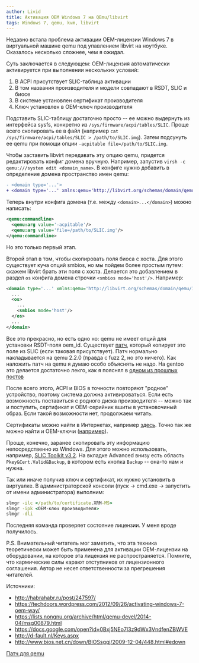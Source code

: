 ```yaml
---
author: Livid
title: Активация OEM Windows 7 на QEmu/libvirt
tags: Windows 7, qemu, kvm, libvirt
---
```


Недавно встала проблема активации OEM-лицензии Windows 7 в виртуальной машине qemu под упавлением libvirt на ноутбуке. Оказалось несколько сложнее, чем я ожидал.

<!--more-->

Суть заключается в следующем: OEM-лицензия автоматически активируется при выполнении нескольких условий:

1. В ACPI присутствует SLIC-таблица активации
2. В том названия производителя и модели совпадают в RSDT, SLIC и биосе
3. В системе установлен сертификат производителя
4. Ключ установлен в OEM-ключ производителя

Подставить SLIC-таблицу достаточно просто -- ее можно выдернуть из интерфейса sysfs, конкретно из `/sys/firmware/acpi/tables/SLIC`. Проще всего скопировать ее в файл (например `cat /sys/firmware/acpi/tables/SLIC > /path/to/SLIC.img`). Затем подсунуть ее qemu при помощи опции `-acpitable file=/path/to/SLIC.img`.

Чтобы заставить libvirt передавать эту опцию qemu, придется редактировать конфиг домена вручную. Например, запустив `virsh -c qemu:///system edit <domain_name>`. В конфиге нужно добавить в определение домена пространство имен qemu:

```diff
- <domain type='...'>
+ <domain type='...' xmlns:qemu='http://libvirt.org/schemas/domain/qemu/1.0'>
```

Теперь внутри конфига домена (т.е. между `<domain>...</domain>`) можно написать:

```xml
<qemu:commandline>
  <qemu:arg value='-acpitable'/>
  <qemu:arg value='file=/path/to/SLIC.img'/>
</qemu:commandline>
```

Но это только первый этап.

Второй этап в том, чтобы скопировать поля биоса с хоста. Для этого существует куча опций smbios, но мы пойдем более простым путем: скажем libvirt брать эти поля с хоста. Делается это добавлением в раздел `os` конфига домена строчки `<smbios mode='host'/>`. Например:

```xml
<domain type='...' xmlns:qemu='http://libvirt.org/schemas/domain/qemu/1.0'>
  ...
  <os>
    ...
    <smbios mode='host'/>
  </os>
  ...
</domain>
```

Все это прекрасно, но есть одно но: qemu не имеет опций для установки RSDT-поля oem_id. Существует [патч][patch], который копирует это поле из SLIC (если таковая присутствует). Патч нормально накладывается на qemu 2.2.0 (правда с fuzz 2, но это ничего). Как наложить патч на qemu я думаю особо объяснять не надо. На gentoo это делается достаточно лекго, как я пояснял в [одном из прошлых постов][epatch_user]

После всего этого, ACPI и BIOS в точности повторяют "родное" устройство, поэтому система должна активироваться. Если есть возможность поставиться с родного диска производителя -- можно так и поступить, сертификат и OEM-серийник вшиты в установочиный образ. Если такой возможности нет, продолжаем читать.

Сертификаты можно найти в Интернетах, например [здесь][oem-certs]. Точно так же можно найти и OEM-ключи ([например][oem-keys]).

Проще, конечно, заранее скопировать эту информацию непосредственно из Windows. Для этого можно использовать, например, [SLIC Toolkit v3.2][slic-toolkit]. На вкладке Advanced внизу есть область `Pkey&Cert.Valid&Backup`, в котором есть кнопка `Backup` -- она-то нам и нужна.

Так или иначе получив ключ и сертификат, их нужно установить в виртуалке. В администраторской консоли (пуск → cmd.exe → запустить от имени администратора) выполним:

```bat
slmgr -ilc </path/to/certificate.XRM-MS>
slmgr -ipk <OEM-ключ производителя>
slmgr -dli
```

Последняя команда проверяет состояние лицензии. У меня вроде получилось.

P.S. Внимательный читатель мог заметить, что эта техника теоретически может быть применена для активации OEM-лицензии на оборудовании, на которое эта лицензия не распространяется. Помните, что кармические силы карают отступников от лицензионного соглашения. Автор не несет ответственности за прегрешения читателей.

Источники:

* <http://habrahabr.ru/post/247597/>
* <https://techdoors.wordpress.com/2012/09/26/activating-windows-7-oem-way/>
* <https://lists.nongnu.org/archive/html/qemu-devel/2014-04/msg00879.html>
* <https://docs.google.com/open?id=0Bxj5NEo7I3z9dWx3VndfenZBWVE>
* <http://d-fault.nl/Keys.aspx>
* <http://www.bios.net.cn/down/BIOSsggj/2009-12-04/448.html#edown>

[Патч для qemu](../files/RSDT.patch)

[patch]: https://lists.nongnu.org/archive/html/qemu-devel/2014-04/msg00879.html
[epatch_user]: ./2014-09-08-наложение-патчей-без-редактирования-ebui.html
[oem-certs]: https://docs.google.com/open?id=0Bxj5NEo7I3z9dWx3VndfenZBWVE
[oem-keys]: http://d-fault.nl/Keys.aspx
[slic-toolkit]: http://www.bios.net.cn/down/BIOSsggj/2009-12-04/448.html#edown
